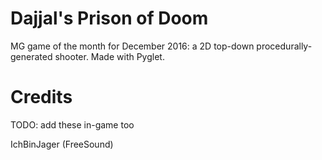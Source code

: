 # Dajjal's Prison of Doom
MG game of the month for December 2016: a 2D top-down procedurally-generated shooter. Made with Pyglet.

# Credits

TODO: add these in-game too

IchBinJager (FreeSound)